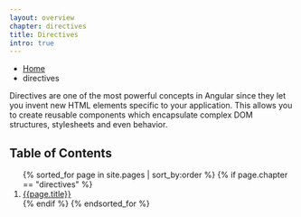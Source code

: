 ```yaml
---
layout: overview
chapter: directives
title: Directives
intro: true
---
```

<ul class="breadcrumbs">
  <li><a href="{{ site.baseurl }}">Home</a></li>
  <li class="current">directives</li>
</ul>

<!-- <h2>Directives</h2> -->

Directives are one of the most powerful concepts in Angular since they let you invent new HTML elements specific to your application. This allows you to create reusable components which encapsulate complex DOM structures, stylesheets and even behavior.

<h2>Table of Contents</h2>
<ol>
  {% sorted_for page in site.pages | sort_by:order %}
    {% if page.chapter == "directives" %}
      <li>
        <a href="{{ site.baseurl }}{{page.url}}">{{page.title}}</a>
      </li>
    {% endif %}
  {% endsorted_for %}
</ol>